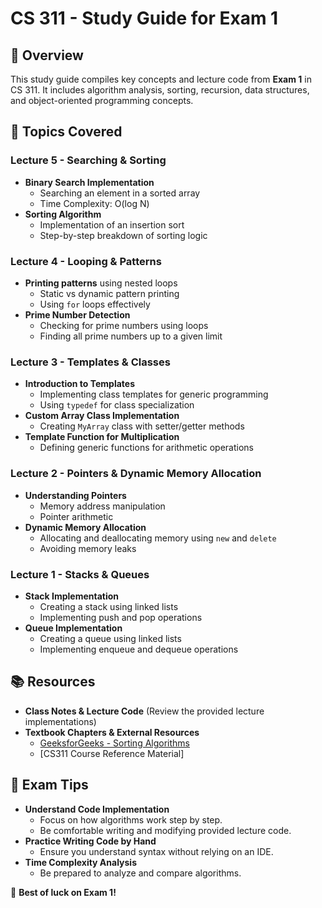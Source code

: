 # CS 311 - Study Guide for Exam 1

## 📌 Overview
This study guide compiles key concepts and lecture code from **Exam 1** in CS 311. It includes algorithm analysis, sorting, recursion, data structures, and object-oriented programming concepts.

## 📝 Topics Covered
### **Lecture 5 - Searching & Sorting**
- **Binary Search Implementation**
  - Searching an element in a sorted array
  - Time Complexity: O(log N)
- **Sorting Algorithm**
  - Implementation of an insertion sort
  - Step-by-step breakdown of sorting logic

### **Lecture 4 - Looping & Patterns**
- **Printing patterns** using nested loops
  - Static vs dynamic pattern printing
  - Using `for` loops effectively
- **Prime Number Detection**
  - Checking for prime numbers using loops
  - Finding all prime numbers up to a given limit

### **Lecture 3 - Templates & Classes**
- **Introduction to Templates**
  - Implementing class templates for generic programming
  - Using `typedef` for class specialization
- **Custom Array Class Implementation**
  - Creating `MyArray` class with setter/getter methods
- **Template Function for Multiplication**
  - Defining generic functions for arithmetic operations

### **Lecture 2 - Pointers & Dynamic Memory Allocation**
- **Understanding Pointers**
  - Memory address manipulation
  - Pointer arithmetic
- **Dynamic Memory Allocation**
  - Allocating and deallocating memory using `new` and `delete`
  - Avoiding memory leaks

### **Lecture 1 - Stacks & Queues**
- **Stack Implementation**
  - Creating a stack using linked lists
  - Implementing push and pop operations
- **Queue Implementation**
  - Creating a queue using linked lists
  - Implementing enqueue and dequeue operations

## 📚 Resources
- **Class Notes & Lecture Code** (Review the provided lecture implementations)
- **Textbook Chapters & External Resources**
  - [GeeksforGeeks - Sorting Algorithms](https://www.geeksforgeeks.org/sorting-algorithms/)
  - [CS311 Course Reference Material]

## 🎯 Exam Tips
- **Understand Code Implementation**
  - Focus on how algorithms work step by step.
  - Be comfortable writing and modifying provided lecture code.
- **Practice Writing Code by Hand**
  - Ensure you understand syntax without relying on an IDE.
- **Time Complexity Analysis**
  - Be prepared to analyze and compare algorithms.

🚀 **Best of luck on Exam 1!**
